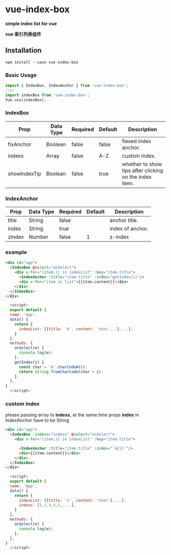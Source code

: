 # vue-index-box
**simple index list for vue**   

**vue 索引列表组件**
## Installation
```
npm install --save vue-index-box
```

### Basic Usage
```js
import { IndexBox, IndexAnchor } from 'vue-index-box';
//or    
import indexBox from 'vue-index-box';
Vue.use(indexBox);
```

### IndexBox
| Prop             | Data Type | Required|Default| Description        |
| ---------------- | --------- |-------- |-------|------------------ |
| fixAnchor             | Boolean    | false   |    false   | fiexed index anchor.    |
| indexs        | Array   | false   | A-Z   | custom index.|
| showIndexTip        | Boolean    | false   |  true   |whether to show tips after clicking on the index item.  |  
### IndexAnchor
| Prop             | Data Type | Required|Default| Description        |
| ---------------- | --------- |-------- |-------|------------------ |
| title             | String    | false   |       | anchor title.    |
| index        | String   | true   |   | index of anchor.|
| zIndex        | Number    | false   |  1   | z-index|  
 
### example
```html
<div id="app">
  <IndexBox @select="onSelect">
    <div v-for="(item,i) in indexList" :key="item.title">
      <IndexAnchor :title="item.title" :index="getIndex(i)"/>
      <div v-for="item in list">{{item.content}}</div>
    </div>
  </IndexBox>
</div>
```
``` js
  <script>
  export default {
  name: 'App',
  data() {
    return {
      indexList: [{title: 'A', content: 'text...'},...],
    }
  },
  methods: {
    onSelect(e) {
      console.log(e);
    },
    getIndex(i) {
      const char = 'A'.charCodeAt();
      return String.fromCharCode(char + i);
    },
  },
}
  </script>
```
### custom index  
please passing array to **indexs**, at the same time props **index** in IndexAnchor have to be String
```html
<div id="app">
  <IndexBox :indexs="indexs" @select="onSelect">
    <div v-for="(item,i) in indexList" :key="item.title">

      <IndexAnchor :title="item.title" :index="`${i}`"/>
      <div>{{item.content}}</div>
    </div>
  </IndexBox>
</div>
```
``` js
  <script>
  export default {
  name: 'App',
  data() {
    return {
      indexList: [{title: '1', content: 'text'},...],
      indexs: [1,2,3,4,5,....],
    }
  },
  methods: {
    onSelect(e) {
      console.log(e);
    },
  },
}
  </script>
```